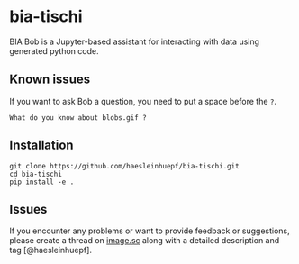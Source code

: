 # bia-tischi

BIA Bob is a Jupyter-based assistant for interacting with data using generated python code. 


## Known issues

If you want to ask Bob a question, you need to put a space before the `?`.

```
What do you know about blobs.gif ?
```

## Installation

```
git clone https://github.com/haesleinhuepf/bia-tischi.git
cd bia-tischi
pip install -e .
```


## Issues

If you encounter any problems or want to provide feedback or suggestions, please create a thread on [image.sc](https://image.sc) along with a detailed description and tag [@haesleinhuepf].





